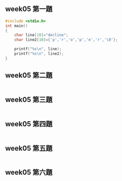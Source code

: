 ## week05 第一題
```c
#include <stdio.h>
int main()
{
    char line[10]="decline";
    char line2[10]={'p','r','o','p','e','r','\0'};

    printf("%s\n", line);
    printf("%s\n", line2);
}
```

## week05 第二題
```c

```

## week05 第三題
```c

```

## week05 第四題
```c

```

## week05 第五題
```c

```

## week05 第六題
```c

```
